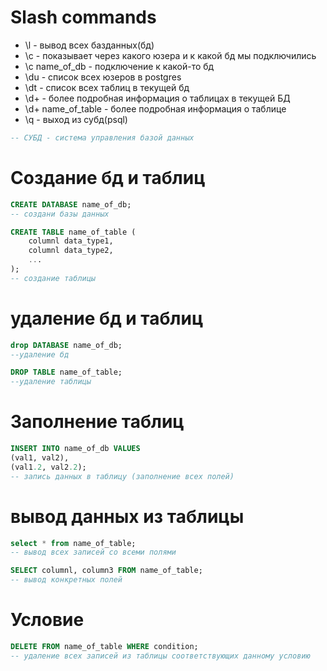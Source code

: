 # Slash commands
* \l - вывод всех базданных(бд)
* \c - показывает через какого юзера и к какой бд мы подключились
* \c name_of_db - подключение к какой-то бд
* \du - список всех юзеров в postgres
* \dt - список всех таблиц в текущей бд
* \d+ - более подробная информация о таблицах в текущей БД
* \d+ name_of_table - более подробная информация о таблице
* \q - выход из субд(psql)
```sql
-- СУБД - система управления базой данных
```
# Создание бд и таблиц
```sql
CREATE DATABASE name_of_db;
-- создани базы данных
```


```sql
CREATE TABLE name_of_table (
    columnl data_type1,
    columnl data_type2,
    ...
);
-- создание таблицы
```
# удаление бд и таблиц
```sql
drop DATABASE name_of_db;
--удаление бд
```

```sql
DROP TABLE name_of_table;
--удаление таблицы
```

# Заполнение таблиц
```sql
INSERT INTO name_of_db VALUES
(val1, val2),
(val1.2, val2.2);
-- запись данных в таблицу (заполнение всех полей)
```

# вывод данных из таблицы
```sql
select * from name_of_table;
-- вывод всех записей со всеми полями
```

```sql
SELECT columnl, column3 FROM name_of_table;
-- вывод конкретных полей
```

# Условие
```sql
DELETE FROM name_of_table WHERE condition;
-- удаление всех записей из таблицы соответствующих данному условию
